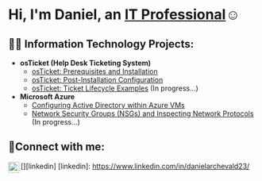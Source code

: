 <h1>Hi, I'm Daniel, an <a href="https://linkedin.com/in/danielarchevald23">IT Professional</a>☺</h1>

<h2>👨‍💻 Information Technology Projects:</h2>

- <b>osTicket (Help Desk Ticketing System)</b>
  - [osTicket: Prerequisites and Installation](https://github.com/KujoKay/osticket-prereqs)
  - [osTicket: Post-Installation Configuration](https://github.com/KujoKay/post-install-config)
  - [osTicket: Ticket Lifecycle Examples](https://github.com/KujoKay/ticket-lifecycle) (In progress...)
- <b>Microsoft Azure</b>
  - [Configuring Active Directory within Azure VMs](https://github.com/KujoKay/configure-ad)
  - [Network Security Groups (NSGs) and Inspecting Network Protocols](https://github.com/KujoKay/azure-network-protocols) (In progress...)

<h2>🤳Connect with me:</h2>

[<img align="left" alt="Josh | LinkedIn" width="22px" src="https://cdn.jsdelivr.net/npm/simple-icons@v3/icons/linkedin.svg" />][linkedin]
[linkedin]: https://www.linkedin.com/in/danielarchevald23/
